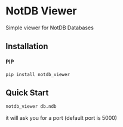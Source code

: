 # NotDB Viewer
Simple viewer for NotDB Databases

## Installation
#### PIP
```
pip install notdb_viewer
```

## Quick Start
```bash
notdb_viewer db.ndb
```
it will ask you for a port (default port is 5000)